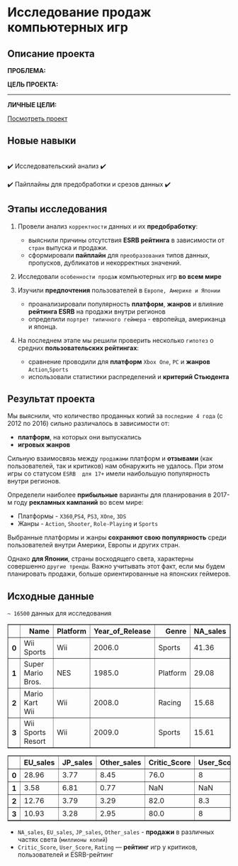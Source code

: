 # Исследование продаж компьютерных игр

## Описание проекта

**ПРОБЛЕМА:**



**ЦЕЛЬ ПРОЕКТА:**



---

**ЛИЧНЫЕ ЦЕЛИ:**



[Посмотреть проект](Video_games_sales_analysis.ipynb)

## Новые навыки

<div class="alert alert-success">
<br> ✔️ Исследовательский анализ ✔️ </br>
<br> ✔️ Пайплайны для предобработки и срезов данных ✔️ </br>
</div>

## Этапы исследования

1. Провели анализ `корректности` данных и их **предобработку**:
    - выяснили причины отсутствия **ESRB рейтинга**  в зависимости от `стран` выпуска и продажи.
    - сформировали **пайплайн** для  `преобразования` типов данных, пропусков, дубликатов и некорректных значений.

2. Исследовали `особенности продаж` компьютерных игр **во всем мире**

3. Изучили **предпочтения** пользователей в `Европе, Америке и Японии`
    - проанализировали популярность **платформ**, **жанров** и влияние **рейтинга ESRB** на продажи внутри регионов
    - определили `портрет типичного геймера` - европейца, американца и японца.

4. На последнем этапе мы решили проверить несколько `гипотез` о средних **пользовательских рейтингах**:
    - сравнение проводили для **платформ** `Xbox One`, `PC` и **жанров** `Action`,`Sports`
    - использовали статистики распределений и  **критерий Стьюдента**

## Результат проекта

Мы выяснили, что количество проданных копий за `последние 4 года` (с 2012 по 2016) сильно различалось в зависимости от:
 - **платформ**, на которых они выпускались
 -  **игровых жанров**

Сильную взаимосвязь между `продажами` платформ и **отзывами** (как пользователей, так и критиков) нам обнаружить не удалось.
При этом игры со статусом `ESRB  для 17+`  имели наибольшую популярность внутри регионов. 

Определели наиболее **прибыльные** варианты для планирования в 2017-м году **рекламных кампаний** во всем мире:
   - Платформы -  `X360`,`PS4`, `PS3`, `XOne`, `3DS`
   - Жанры - `Action`, `Shooter`, `Role-Playing` и `Sports`

Выбранные платформы и жанры **cохраняют свою популярность** среди пользователей внутри Америки, Европы и других стран.

Однако **для Японии**, страны восходящего света, характерны совершенно `другие тренды`. 
Важно учитывать этот факт, если мы будем планировать продажи, больше ориентированные на японских геймеров.
 

## Исходные данные

`~ 16500` данных для исследования

<table border="1" class="dataframe">
  <thead>
    <tr style="text-align: right;">
      <th></th>
      <th>Name</th>
      <th>Platform</th>
      <th>Year_of_Release</th>
      <th>Genre</th>
      <th>NA_sales</th>
    </tr>
  </thead>
  <tbody>
    <tr>
      <th>0</th>
      <td>Wii Sports</td>
      <td>Wii</td>
      <td>2006.0</td>
      <td>Sports</td>
      <td>41.36</td>
    </tr>
    <tr>
      <th>1</th>
      <td>Super Mario Bros.</td>
      <td>NES</td>
      <td>1985.0</td>
      <td>Platform</td>
      <td>29.08</td>
    </tr>
    <tr>
      <th>2</th>
      <td>Mario Kart Wii</td>
      <td>Wii</td>
      <td>2008.0</td>
      <td>Racing</td>
      <td>15.68</td>
    </tr>
    <tr>
      <th>3</th>
      <td>Wii Sports Resort</td>
      <td>Wii</td>
      <td>2009.0</td>
      <td>Sports</td>
      <td>15.61</td>
    </tr>
  </tbody>
</table>

<table border="1" class="dataframe">
  <thead>
    <tr style="text-align: right;">
      <th></th>
      <th>EU_sales</th>
      <th>JP_sales</th>
      <th>Other_sales</th>
      <th>Critic_Score</th>
      <th>User_Score</th>
      <th>Rating</th>
    </tr>
  </thead>
  <tbody>
    <tr>
      <th>0</th>
      <td>28.96</td>
      <td>3.77</td>
      <td>8.45</td>
      <td>76.0</td>
      <td>8</td>
      <td>E</td>
    </tr>
    <tr>
      <th>1</th>
      <td>3.58</td>
      <td>6.81</td>
      <td>0.77</td>
      <td>NaN</td>
      <td>NaN</td>
      <td>NaN</td>
    </tr>
    <tr>
      <th>2</th>
      <td>12.76</td>
      <td>3.79</td>
      <td>3.29</td>
      <td>82.0</td>
      <td>8.3</td>
      <td>E</td>
    </tr>
    <tr>
      <th>3</th>
      <td>10.93</td>
      <td>3.28</td>
      <td>2.95</td>
      <td>80.0</td>
      <td>8</td>
      <td>E</td>
    </tr>
  </tbody>
</table>


 - `NA_sales`, `EU_sales`, `JP_sales`, `Other_sales` - **продажи** в различных частях света (`миллионы копий`)
 - `Critic_Score`, `User_Score`, `Rating`  — **рейтинг** игр у критиков, пользователей и ESRB-рейтинг

